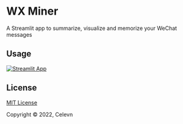 # WX Miner

A Streamlit app to summarize, visualize and memorize your WeChat messages


## Usage

[![Streamlit App](https://static.streamlit.io/badges/streamlit_badge_black_white.svg)](https://share.streamlit.io/celevn/wxminer/main/src/home.py)


## License

[MIT License](https://github.com/celevn/wxminer/blob/main/LICENSE)

Copyright © 2022, Celevn